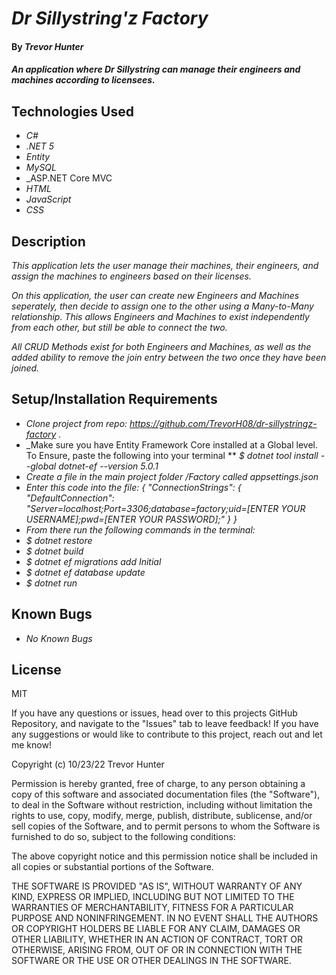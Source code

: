 # _Dr Sillystring'z Factory_

#### By _**Trevor Hunter**_

#### _An application where Dr Sillystring can manage their engineers and machines according to licensees._

## Technologies Used

* _C#_
* _.NET 5_
* _Entity_
* _MySQL_
* _ASP.NET Core MVC
* _HTML_
* _JavaScript_
* _CSS_

## Description

_This application lets the user manage their machines, their engineers, and assign the machines to engineers based on their licenses._

_On this application, the user can create new Engineers and Machines seperately, then decide to assign one to the other using a Many-to-Many relationship. This allows Engineers and Machines to exist independently from each other, but still be able to connect the two._

_All CRUD Methods exist for both Engineers and Machines, as well as the added ability to remove the join entry between the two once they have been joined._

## Setup/Installation Requirements

* _Clone project from repo: https://github.com/TrevorH08/dr-sillystringz-factory ._
* _Make sure you have Entity Framework Core installed at a Global level. To Ensure, paste the following into your terminal 
** _$ dotnet tool install --global dotnet-ef --version 5.0.1_
* _Create a file in the main project folder /Factory called appsettings.json_
* _Enter this code into the file: 
{
  "ConnectionStrings": {
      "DefaultConnection": "Server=localhost;Port=3306;database=factory;uid=[ENTER YOUR USERNAME];pwd=[ENTER YOUR PASSWORD];"
  }
}_
* _From there run the following commands in the terminal:_
* _$ dotnet restore_
* _$ dotnet build_
* _$ dotnet ef migrations add Initial_
* _$ dotnet ef database update_
* _$ dotnet run_

## Known Bugs

* _No Known Bugs_

## License

MIT

If you have any questions or issues, head over to this projects GitHub Repository, and navigate to the "Issues" tab to leave feedback! If you have any suggestions or would like to contribute to this project, reach out and let me know!

Copyright (c) 10/23/22 Trevor Hunter

Permission is hereby granted, free of charge, to any person obtaining a copy of this software and associated documentation files (the "Software"), to deal in the Software without restriction, including without limitation the rights to use, copy, modify, merge, publish, distribute, sublicense, and/or sell copies of the Software, and to permit persons to whom the Software is furnished to do so, subject to the following conditions:

The above copyright notice and this permission notice shall be included in all copies or substantial portions of the Software.

THE SOFTWARE IS PROVIDED "AS IS", WITHOUT WARRANTY OF ANY KIND, EXPRESS OR IMPLIED, INCLUDING BUT NOT LIMITED TO THE WARRANTIES OF MERCHANTABILITY, FITNESS FOR A PARTICULAR PURPOSE AND NONINFRINGEMENT. IN NO EVENT SHALL THE AUTHORS OR COPYRIGHT HOLDERS BE LIABLE FOR ANY CLAIM, DAMAGES OR OTHER LIABILITY, WHETHER IN AN ACTION OF CONTRACT, TORT OR OTHERWISE, ARISING FROM, OUT OF OR IN CONNECTION WITH THE SOFTWARE OR THE USE OR OTHER DEALINGS IN THE SOFTWARE.
